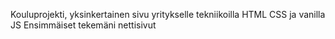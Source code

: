 Kouluprojekti, yksinkertainen sivu yritykselle tekniikoilla HTML CSS ja vanilla JS
Ensimmäiset tekemäni nettisivut
